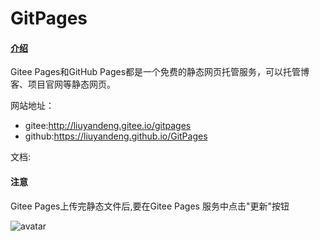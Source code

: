 # GitPages

#### [介绍](https://gitee.com/help/articles/4136)
Gitee Pages和GitHub Pages都是一个免费的静态网页托管服务，可以托管博客、项目官网等静态网页。

网站地址： 

- gitee:http://liuyandeng.gitee.io/gitpages
- github:https://liuyandeng.github.io/GitPages


文档:

#### 注意
 Gitee Pages上传完静态文件后,要在Gitee Pages 服务中点击"更新"按钮

![avatar](http://liuyandeng.gitee.io/gitpages/img/jiucai.jpg)


